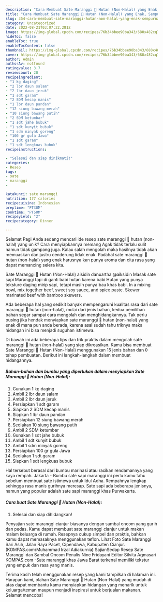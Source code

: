 ```yaml
---
description: "Cara Membuat Sate Maranggi 🐷 Hutan (Non-Halal) yang Enak, Sempurna"
title: "Cara Membuat Sate Maranggi 🐷 Hutan (Non-Halal) yang Enak, Sempurna"
slug: 354-cara-membuat-sate-maranggi-hutan-non-halal-yang-enak-sempurna
category: Uncategorized
date: 2022-08-21T03:07:22.281Z
image: https://img-global.cpcdn.com/recipes/76b34bbee90ba343/680x482cq70/sate-maranggi-hutan-non-halal-foto-resep-utama.jpg
hideToc: false
enableToc: true
enableTocContent: false
thumbnail: https://img-global.cpcdn.com/recipes/76b34bbee90ba343/680x482cq70/sate-maranggi-hutan-non-halal-foto-resep-utama.jpg
cover: https://img-global.cpcdn.com/recipes/76b34bbee90ba343/680x482cq70/sate-maranggi-hutan-non-halal-foto-resep-utama.jpg
author: Admin
authorAv: notfound
ratingvalue: 3.7
reviewcount: 20
recipeingredient:
- "1 kg daging"
- "2 lbr daun salam"
- "2 lbr daun jeruk"
- "1 sdt garam"
- "2 SDM kecap manis"
- "1 lbr daun pandan"
- "12 siung bawang merah"
- "10 siung bawang putih"
- "2 SDM ketumbar"
- "1 sdt jahe bubuk"
- "1 sdt kunyit bubuk"
- "1 sdm minyak goreng"
- "100 gr gula Jawa"
- "1 sdt garam"
- "1 sdt lengkuas bubuk"
recipeinstructions:

- "Selesai dan siap dinikmati!"
categories:
- Resep
tags:
- sate
- maranggi
- 

katakunci: sate maranggi  
nutrition: 177 calories
recipecuisine: Indonesian
preptime: "PT30M"
cooktime: "PT60M"
recipeyield: "2"
recipecategory: Dinner

---
```



Selamat Pagi Anda sedang mencari ide resep sate maranggi 🐷 hutan (non-halal) yang unik? Cara menyiapkannya memang Agak tidak terlalu sulit namun tidak gampang juga. Kalau salah mengolah maka hasilnya tidak akan memuaskan dan justru cenderung tidak enak. Padahal sate maranggi 🐷 hutan (non-halal) yang enak harusnya kan punya aroma dan cita rasa yang dapat memancing selera kita.


Sate Maranggi 🐷 Hutan (Non-Halal) aisidin danuartha @aiksidin Masak sate sapi Maranggi tapi di ganti babi hutan karena babi Hutan yang punya teksture daging mirip sapi, tetapi masih punya bau khas babi. In a mixing bowl, mix together beef, sweet soy sauce, and spice paste. Skewer marinated beef with bamboo skewers.

Ada beberapa hal yang sedikit banyak mempengaruhi kualitas rasa dari sate maranggi 🐷 hutan (non-halal), mulai dari jenis bahan, kedua pemilihan bahan segar sampai cara mengolah dan menghidangkannya. Tak perlu pusing jika hendak menyiapkan sate maranggi 🐷 hutan (non-halal) yang enak di mana pun anda berada, karena asal sudah tahu triknya maka hidangan ini bisa menjadi suguhan istimewa.


Di bawah ini ada beberapa tips dan trik praktis dalam mengolah sate maranggi 🐷 hutan (non-halal) yang siap dikreasikan. Kamu bisa membuat Sate Maranggi 🐷 Hutan (Non-Halal) menggunakan 15 jenis bahan dan 0 tahap pembuatan. Berikut ini langkah-langkah dalam membuat hidangannya.

<!--inarticleads1-->

##### Bahan-bahan dan bumbu yang diperlukan dalam menyiapkan Sate Maranggi 🐷 Hutan (Non-Halal):

1. Gunakan 1 kg daging
1. Ambil 2 lbr daun salam
1. Ambil 2 lbr daun jeruk
1. Persiapkan 1 sdt garam
1. Siapkan 2 SDM kecap manis
1. Siapkan 1 lbr daun pandan
1. Persiapkan 12 siung bawang merah
1. Sediakan 10 siung bawang putih
1. Ambil 2 SDM ketumbar
1. Gunakan 1 sdt jahe bubuk
1. Ambil 1 sdt kunyit bubuk
1. Ambil 1 sdm minyak goreng
1. Persiapkan 100 gr gula Jawa
1. Sediakan 1 sdt garam
1. Siapkan 1 sdt lengkuas bubuk


Hal tersebut berasal dari bumbu marinasi atau racikan rendamannya yang kaya rempah. Jakarta - Bumbu sate sapi maranggi ini perlu kamu tahu sebelum membuat sate istimewa untuk Idul Adha. Rempahnya lengkap sehingga rasa manis gurihnya meresap. Sate sapi ada beberapa jenisnya, namun yang populer adalah sate sapi maranggi khas Purwakarta. 

<!--inarticleads2-->

##### Cara buat Sate Maranggi 🐷 Hutan (Non-Halal):


1. Selesai dan siap dihidangkan!

Penyajian sate maranggi cianjur biasanya dengan sambal oncom yang gurih dan pedas. Kamu dapat membuat sate maranggi cianjur untuk makan malam keluarga di rumah. Resepnya cukup simpel dan praktis, bahkan kamu dapat memasaknya menggunakan teflon. Lihat Foto Sate Maranggi Sari Asih, Jalan Raya Pacet, Cipendawa, Kabupaten Cianjur. (KOMPAS.com/Muhammad Irzal Adiakurnia) SajianSedap Resep Sate Maranggi dan Sambal Oncom Penulis Nine Fridayani Editor Silvita Agmasari KOMPAS.com -Sate maranggi khas Jawa Barat terkenal memiliki tekstur yang empuk dan rasa yang manis. 

Terima kasih telah menggunakan resep yang kami tampilkan di halaman ini. Harapan kami, olahan Sate Maranggi 🐷 Hutan (Non-Halal) yang mudah di atas dapat membantu kamu menyiapkan hidangan yang menarik untuk keluarga/teman maupun menjadi inspirasi untuk berjualan makanan. Selamat mencoba!
